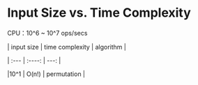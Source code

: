 # Input Size vs. Time Complexity

CPU：10^6 ~ 10^7 ops/secs

| input size  |  time complexity  |  algorithm |

| :---  | :----:   |  ---: |

|10^1          |    O(n!)                 |  permutation |

